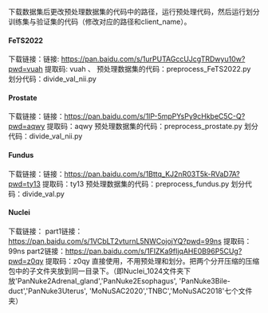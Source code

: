 下载数据集后更改预处理数据集的代码中的路径，运行预处理代码，然后运行划分训练集与验证集的代码（修改对应的路径和client_name）。

#### FeTS2022
下载链接：链接: https://pan.baidu.com/s/1urPUTAGccUJcgTRDwyu10w?pwd=vuah 提取码: vuah 、
预处理数据集的代码：preprocess_FeTS2022.py
划分代码：divide_val_nii.py

#### Prostate
下载链接：链接：https://pan.baidu.com/s/1lP-5mpPYsPy9cHkbeC5C-Q?pwd=aqwy 提取码：aqwy 
预处理数据集的代码：preprocess_prostate.py
划分代码：divide_val_nii.py

#### Fundus
下载链接：链接：https://pan.baidu.com/s/1Bttq_KJ2nR03T5k-RVaD7A?pwd=ty13 提取码：ty13
预处理数据集的代码：preprocess_fundus.py
划分代码：divide_val.py

#### Nuclei
下载链接：
part1链接：https://pan.baidu.com/s/1VCbLT2vturnL5NWCojojYQ?pwd=99ns 提取码：99ns
part2链接：https://pan.baidu.com/s/1FIZKa9fIjqAHE0B96P5CUg?pwd=z0qy 提取码：z0qy
直接使用，不用预处理和划分。把两个分开压缩的压缩包中的子文件夹放到同一目录下。（即Nuclei_1024文件夹下放'PanNuke2Adrenal_gland','PanNuke2Esophagus', 'PanNuke3Bile-duct','PanNuke3Uterus', 'MoNuSAC2020','TNBC','MoNuSAC2018'七个文件夹）